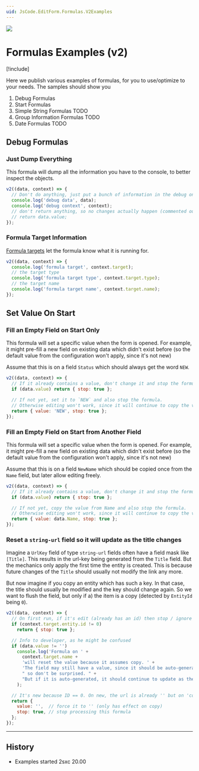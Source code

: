 ```yaml
---
uid: JsCode.EditForm.Formulas.V2Examples
---
```


<img src="~/assets/features/formulas.svg" class="feature">

# Formulas Examples (v2)

[!include[](~/pages/basics/stack/_shared-float-summary.md)]
<style>
  .context-box-summary .browser-edit-ui { visibility: visible; }
</style>

Here we publish various examples of formulas, for you to use/optimize to your needs.
The samples should show you

1. Debug Formulas
1. Start Formulas
1. Simple String Formulas TODO
1. Group Information Formulas TODO
1. Date Formulas TODO

## Debug Formulas

### Just Dump Everything

This formula will dump all the information you have to the console, to better inspect the objects.

```js
v2((data, context) => {
  // Don't do anything, just put a bunch of information in the debug on each cycle
  console.log('debug data', data);
  console.log('debug context', context);
  // don't return anything, so no changes actually happen (commented out)
  // return data.value;
});
```

### Formula Target Information

[Formula targets](xref:JsCode.EditForm.Formulas.TargetsReturn) let the formula know what it is running for.

```js
v2((data, context) => {
  console.log('formula target', context.target);
  // the target type
  console.log('formula target type', context.target.type);
  // the target name
  console.log('formula target name', context.target.name);
});
```

## Set Value On Start

### Fill an Empty Field on Start Only

This formula will set a specific value when the form is opened.
For example, it might pre-fill a new field on existing data which didn't exist before (so the default value from the configuration won't apply, since it's not new)

Assume that this is on a field `Status` which should always get the word `NEW`.

```js
v2((data, context) => {
  // If it already contains a value, don't change it and stop the formula.
  if (data.value) return { stop: true };

  // If not yet, set it to `NEW` and also stop the formula.
  // Otherwise editing won't work, since it will continue to copy the value.
  return { value: 'NEW', stop: true };
});
```

### Fill an Empty Field on Start from Another Field

This formula will set a specific value when the form is opened.
For example, it might pre-fill a new field on existing data which didn't exist before (so the default value from the configuration won't apply, since it's not new)

Assume that this is on a field `NewName` which should be copied once from the `Name` field, but later allow editing freely.

```js
v2((data, context) => {
  // If it already contains a value, don't change it and stop the formula.
  if (data.value) return { stop: true };

  // If not yet, copy the value from Name and also stop the formula.
  // Otherwise editing won't work, since it will continue to copy the value.
  return { value: data.Name, stop: true };
});
```

### Reset a `string-url` field so it will update as the title changes

Imagine a `UrlKey` field of type `string-url` fields often have a field mask like `[Title]`.
This results in the url-key being generated from the `Title` field.
But the mechanics only apply the first time the entity is created.
This is because future changes of the `Title` should usually not modify the link any more.

But now imagine if you copy an entity which has such a key.
In that case, the title should usually be modified and the key should change again.
So we want to flush the field, but only if a) the item is a copy (detected by `EntityId` being `0`).

```js
v2((data, context) => {
  // On first run, if it's edit (already has an id) then stop / ignore this formula
  if (context.target.entity.id != 0)
    return { stop: true };

  // Info to developer, as he might be confused
  if (data.value != '')
    console.log('Formula on ' + 
      context.target.name + 
      'will reset the value because it assumes copy. ' +
      'The field may still have a value, since it should be auto-generated by other values' +
      " so don't be surprised. " + 
      "But if it is auto-generated, it should continue to update as the master-value changes."
    );

  // It's new because ID == 0. On new, the url is already '' but on 'copy' we must reset it
  return {
    value: '',  // force it to '' (only has effect on copy)
    stop: true, // stop processing this formula
  };
});
```



---

## History

* Examples started 2sxc 20.00
